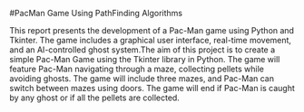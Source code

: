 #PacMan Game Using PathFinding Algorithms 

This report presents the development of a Pac-Man game using Python and Tkinter. The game includes a graphical user interface, real-time movement, and an AI-controlled ghost system.The aim of this project is to create a simple Pac-Man Game using the Tkinter library in Python. The game will feature Pac-Man navigating through a maze, collecting pellets while avoiding ghosts. The game will include three mazes, and Pac-Man can switch between mazes using doors. The game will end if Pac-Man is caught by any ghost or if all the pellets are collected.
